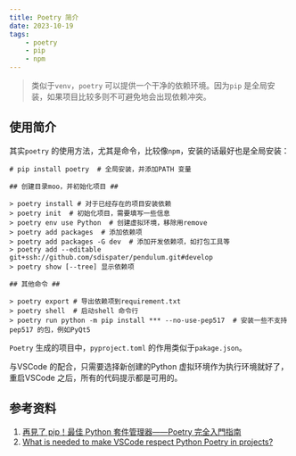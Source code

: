 ```yaml
---
title: Poetry 简介  
date: 2023-10-19    
tags:   
    - poetry   
    - pip  
    - npm
---   
```


> 类似于`venv`，`poetry` 可以提供一个干净的依赖环境。因为`pip` 是全局安装，如果项目比较多则不可避免地会出现依赖冲突。  
<!-- more -->
## 使用简介  
其实`poetry` 的使用方法，尤其是命令，比较像`npm`，安装的话最好也是全局安装：  

```shell-session
# pip install poetry  # 全局安装，并添加PATH 变量   

## 创建目录moo，并初始化项目 ##

> poetry install # 对于已经存在的项目安装依赖
> poetry init  # 初始化项目，需要填写一些信息  
> poetry env use Python  # 创建虚拟环境，移除用remove       
> poetry add packages  # 添加依赖项  
> poetry add packages -G dev  # 添加开发依赖项，如打包工具等  
> poetry add --editable git+ssh://github.com/sdispater/pendulum.git#develop
> poetry show [--tree] 显示依赖项  

## 其他命令 ##  

> poetry export # 导出依赖项到requirement.txt  
> poetry shell  # 启动shell 命令行  
> poetry run python -m pip install *** --no-use-pep517  # 安装一些不支持pep517 的包，例如PyQt5
```

`Poetry` 生成的项目中，`pyproject.toml` 的作用类似于`pakage.json`。  

与VSCode 的配合，只需要选择新创建的Python 虚拟环境作为执行环境就好了，重启VSCode 之后，所有的代码提示都是可用的。  


## 参考资料  
1. [再見了 pip！最佳 Python 套件管理器——Poetry 完全入門指南](https://blog.kyomind.tw/python-poetry/)  
2. [What is needed to make VSCode respect Python Poetry in projects?](https://www.reddit.com/r/vscode/comments/11kvr74/what_is_needed_to_make_vscode_respect_python/jbabex7/?utm_source=share&utm_medium=web3x&utm_name=web3xcss&utm_term=1&utm_content=share_button)
